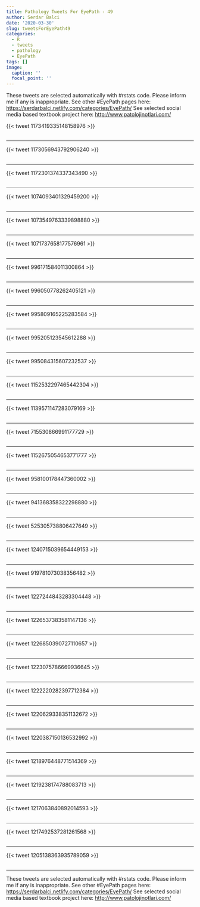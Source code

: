 ```yaml
---
title: Pathology Tweets For EyePath - 49
author: Serdar Balci
date: '2020-03-30'
slug: tweetsForEyePath49
categories:
  - R
  - tweets
  - pathology
  - EyePath
tags: []
image:
  caption: ''
  focal_point: ''
---
```



These tweets are selected automatically with #rstats code. Please inform me if any is inappropriate.
See other #EyePath pages here: https://serdarbalci.netlify.com/categories/EyePath/ 
See selected social media based textbook project here: http://www.patolojinotlari.com/

{{< tweet 1173419335148158976 >}}
<br>
<br>
<hr>
{{< tweet 1173056943792906240 >}}
<br>
<br>
<hr>
{{< tweet 1172301374337343490 >}}
<br>
<br>
<hr>
{{< tweet 1074093401329459200 >}}
<br>
<br>
<hr>
{{< tweet 1073549763339898880 >}}
<br>
<br>
<hr>
{{< tweet 1071737658177576961 >}}
<br>
<br>
<hr>
{{< tweet 996171584011300864 >}}
<br>
<br>
<hr>
{{< tweet 996050778262405121 >}}
<br>
<br>
<hr>
{{< tweet 995809165225283584 >}}
<br>
<br>
<hr>
{{< tweet 995205123545612288 >}}
<br>
<br>
<hr>
{{< tweet 995084315607232537 >}}
<br>
<br>
<hr>
{{< tweet 1152532297465442304 >}}
<br>
<br>
<hr>
{{< tweet 1139571147283079169 >}}
<br>
<br>
<hr>
{{< tweet 715530866991177729 >}}
<br>
<br>
<hr>
{{< tweet 1152675054653771777 >}}
<br>
<br>
<hr>
{{< tweet 958100178447360002 >}}
<br>
<br>
<hr>
{{< tweet 941368358322298880 >}}
<br>
<br>
<hr>
{{< tweet 525305738806427649 >}}
<br>
<br>
<hr>
{{< tweet 1240715039654449153 >}}
<br>
<br>
<hr>
{{< tweet 919781073038356482 >}}
<br>
<br>
<hr>
{{< tweet 1227244843283304448 >}}
<br>
<br>
<hr>
{{< tweet 1226537383581147136 >}}
<br>
<br>
<hr>
{{< tweet 1226850390727110657 >}}
<br>
<br>
<hr>
{{< tweet 1223075786669936645 >}}
<br>
<br>
<hr>
{{< tweet 1222220282397712384 >}}
<br>
<br>
<hr>
{{< tweet 1220629338351132672 >}}
<br>
<br>
<hr>
{{< tweet 1220387150136532992 >}}
<br>
<br>
<hr>
{{< tweet 1218976448771514369 >}}
<br>
<br>
<hr>
{{< tweet 1219238174788083713 >}}
<br>
<br>
<hr>
{{< tweet 1217063840892014593 >}}
<br>
<br>
<hr>
{{< tweet 1217492537281261568 >}}
<br>
<br>
<hr>
{{< tweet 1205138363935789059 >}}
<br>
<br>
<hr>


These tweets are selected automatically with #rstats code. Please inform me if any is inappropriate.
See other #EyePath pages here: https://serdarbalci.netlify.com/categories/EyePath/ 
See selected social media based textbook project here: http://www.patolojinotlari.com/
